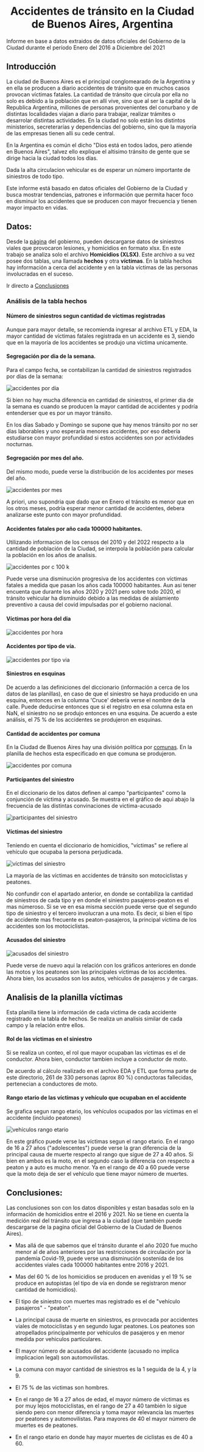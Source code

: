 <center><p align="center"><h1>Accidentes de tránsito en la Ciudad de Buenos Aires, Argentina</h1></p>
</center>


Informe en base a datos extraidos de datos oficiales del Gobierno de la Ciudad durante el período Enero del 2016 a Diciembre del 2021

## Introducción
La ciudad de Buenos Aires es el principal conglomearado de la Argentina y en ella se producen a diario accidentes de tránsito que en muchos casos provocan víctimas fatales. La cantidad de tránsito que circula por ella no solo es debido a la población que en allí vive, sino que al ser la capital de la Republica Argentina, millones de personas provenientes del conurbano y de distintas localidades viajan a diario para trabajar, realizar trámites o desarrolar distintas actividades. En la ciudad no solo están los distintos ministerios, secreterarías y dependencias del gobierno, sino que la mayoría de las empresas tienen alli su cede central. 

En la Argentina es común el dicho "Dios está en todos lados, pero atiende en Buenos Aires", talvez ello explique el altisimo tránsito de gente que se dirige hacia la ciudad todos los días.

Dada la alta circulacion vehicular es de esperar un número importante de siniestros de todo tipo. 

Este informe está basado en datos oficiales del Gobierno de la Ciudad y busca mostrar tendencias, patrones e información que permita hacer foco en disminuir los accidentes que se producen con mayor frecuencia y tienen mayor impacto en vidas.


## Datos:

Desde la [página](https://data.buenosaires.gob.ar/dataset/víctimas-siniestros-viales) del gobierno, pueden descargarse datos de siniestros viales que provocaron lesiones, y homicidios en formato xlsx. En este trabajo se analiza solo el archivo **Homicidios (XLSX)**. Este archivo a su vez posee dos tablas, una llamada **hechos** y otra **víctimas**. En la tabla hechos hay información a cerca del accidente y en la tabla víctimas de las personas involucradas en el suceso.

Ir directo a [Conclusiones](#Conclusiones)


### Análisis de la tabla **hechos**

#### Número de siniestros segun cantidad de víctimas registradas
Aunque para mayor detalle, se recomienda ingresar al archivo ETL y EDA, la mayor cantidad de víctimas fatales registrada en un accidente es 3, siendo que en la mayoría de los accidentes se produjo una víctima unicamente.

#### Segregación por dia de la semana.

Para el campo fecha, se contabilizan la cantidad de siniestros registrados por días de la semana:

![accidentes por dia](Accidentes_dia.png)

Si bien no hay mucha diferencia en cantidad de siniestros, el primer dia de la semana es cuando se producen la mayor cantidad de accidentes y podría entenderser que es por un mayor tránsito. 

En los días Sabado y Domingo se supone que hay menos tránsito por no ser días laborables y uno esperaría menores accidentes, por eso debería estudiarse con mayor profundidad si estos accidentes son por actividades nocturnas.


#### Segregación por mes del año.

Del mismo modo, puede verse la distribución de los accidentes por meses del año. 

![accidentes por mes](Accidentes_mes.png)

A priori, uno supondria que dado que en Enero el tránsito es menor que en los otros meses, podría esperar menor cantidad de accidentes, debera analizarse este punto con mayor profundidad. 

#### Accidentes fatales por año cada 100000 habitantes.

Utilizando informacion de los censos del 2010 y del 2022 respecto a la cantidad de población de la Ciudad, se interpola la población para calcular la población en los años de analisis.

![accidentes por c 100 k](Accidentes_c100k.png)

Puede verse una disminución progresiva de los accidentes con víctimas fatales a medida que pasan los años cada 100000 habitantes. Aun asi tener encuenta que durante los años 2020 y 2021 pero sobre todo 2020, el tránsito vehicular ha disminuido debido a las medidas de aislamiento  preventivo a causa del covid impulsadas por el gobierno nacional.


#### Víctimas por hora del dia


![accidentes por hora](Accidentes_hora.png)



#### Accidentes por tipo de vía.



![accidentes por tipo via](Accidentes_via.png)




#### Siniestros en esquinas

De acuerdo a las definiciones del diccionario (información a cerca de los datos de las planillas), en caso de que el siniestro se haya producido en una esquina, entonces en la columna 'Cruce' debería verse el nombre de la calle. Puede deducirse entonces que si el registro en esa columna esta en NaN, el siniestro no se produjo entonces en una esquina. De acuerdo a este análisis, el 75 % de los accidentes se produjeron en esquinas.



#### Cantidad de accidentes por comuna


En la Ciudad de Buenos Aires hay una división política por [comunas](https://buenosaires.gob.ar/comunas). En la planilla de hechos esta especificado en que comuna se produjeron.


![accidentes por comuna](Accidentes_comuna.png)

#### Participantes del siniestro

En el diccionario de los datos definen al campo "participantes" como la conjunción de víctima y acusado. Se muestra en el gráfico de aqui abajo la frecuencia de las distintas convinaciones de victima-acusado


![participantes del siniestro](Accidentes_participantes.png)

#### Víctimas del siniestro

Teniendo en cuenta el diccionario de homicidios, "víctimas" se refiere al vehículo que ocupaba la persona perjudicada.

![víctimas del siniestro](Accidentes_victimas_siniestro.png)


La mayoría de las víctimas en accidentes de tránsito son motociclistas y peatones.

No confundir con el apartado anterior, en donde se contabiliza la cantidad de siniestros de cada tipo y en donde el siniestro pasajeros-peaton es el mas númeroso. Si se ve en esa misma sección puede verse que el segundo tipo de siniestro y el tercero involucran a una moto. Es decir, si bien el tipo de accidente mas frecuente es peaton-pasajeros, la principal víctima de los accidentes son los motociclistas.


#### Acusados del siniestro

![acusados del siniestro](Accidentes_acusado.png)

Puede verse de nuevo aqui la relación con los gráficos anteriores en donde las motos y los peatones son las principales víctimas de los accidentes. Ahora bien, los acusados son los autos, vehículos de pasajeros y de cargas.

## Analisis de la planilla **víctimas**

Esta planilla tiene la información de cada victima de cada accidente registrado en la tabla de hechos. Se realiza un analisis similar de cada campo y la relación entre ellos.

#### Rol de las víctimas en el siniestro

Si se realiza un conteo, el rol que mayor ocupaban las víctimas es el de conductor. Ahora bien, conductor tambien incluye a conductor de moto. 

De acuerdo al cálculo realizado en el archivo EDA y ETL que forma parte de este directorio, 261 de 330 personas (aprox 80 %) conductoras fallecidas, pertenecian a conductores de moto.

#### Rango etario de las víctimas y vehículo que ocupaban en el accidente

Se grafica segun rango etario, los vehículos ocupados por las víctimas en el accidente (incluido peatones)


![vehículos rango etario](Accidentes_rangoetario_vehiculo.png)




En este gráfico puede verse las víctimas segun el rango etario. En el rango de 16 a 27 años ("adolescentes") puede verse la gran diferencia de la principal causa de muerte respecto al rango que sigue de 27 a 40 años. Si bien en ambos es la moto, en el segundo caso la diferencia con respecto a peaton y a auto es mucho menor. Ya en el rango de 40 a 60 puede verse que la moto deja de ser el vehículo que tiene mayor número de muertes.

## Conclusiones:

Las conclusiones son con los datos disponibles y estan basadas solo en la información de homicidios entre el 2016 y 2021. No se tiene en cuenta la medición real del tránsito que ingresa a la ciudad (que también puede descargarse de la pagina oficial del Gobierno de la Ciudad de Buenos Aires).

* Mas allá de que sabemos que el tránsito durante el año 2020 fue mucho menor al de años anteriores por las restricciones de circulación por la pandemia Covid-19, puede verse una disminución sostenida de los accidentes viales cada 100000 habitantes entre 2016 y 2021.

* Mas del 60 % de los homicidios se producen en avenidas y el 19 % se produce en autopistas (el tipo de vía en donde se registraron menor cantidad de homicidios).

* El tipo de siniestro con muertes mas registrado es el de "vehículo pasajeros" - "peaton".

* La principal causa de muerte en siniestros, es provocada por accidentes viales de motociclistas y en segundo lugar peatones. Los peatones son atropellados principalmente por vehículos de pasajeros y en menor medida por vehiculos particulares.

* El mayor número de acusados del accidente (acusado no implica implicacion legal) son automovilistas.

* La comuna con mayor cantidad de siniestros es la 1 seguida de la 4, y la 9.

* El 75 % de las victimas son hombres.

* En el rango de 16 a 27 años de edad, el mayor número de víctimas es por muy lejos motociclistas, en el rango de 27 a 40 también lo sigue siendo pero con menor diferencia y toma mayor relevancia las muertes por peatones y automovilistas. Para mayores de 40 el mayor número de muertes es de peatones.

* En el rango etario en donde hay mayor muertes de ciclistas es de 40 a 60.